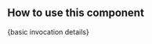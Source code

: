 ## How to use this component

<!-- use the same heading order from Guidelines -->
{basic invocation details}

<!-- This below is just an example of invocation, to get started -->
<!-- ```handlebars
<Hds::RichTooltip>This is the Hds::RichTooltip component </Hds::RichTooltip>
``` -->
